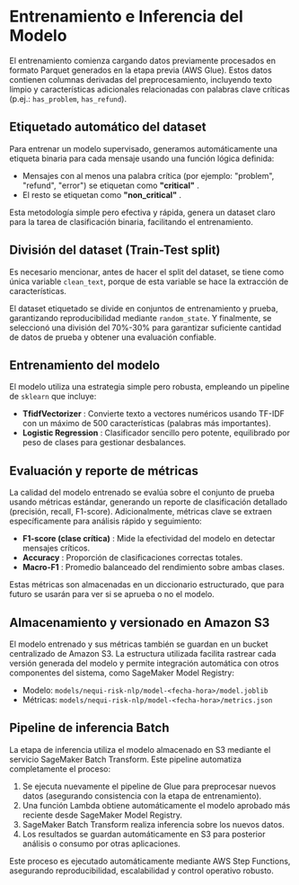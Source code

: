 # Entrenamiento e Inferencia del Modelo

El entrenamiento comienza cargando datos previamente procesados en formato Parquet generados en la etapa previa (AWS Glue). Estos datos contienen columnas derivadas del preprocesamiento, incluyendo texto limpio y características adicionales relacionadas con palabras clave críticas (p.ej.: `has_problem`, `has_refund`).

## Etiquetado automático del dataset

Para entrenar un modelo supervisado, generamos automáticamente una etiqueta binaria para cada mensaje usando una función lógica definida:

* Mensajes con al menos una palabra crítica (por ejemplo: "problem", "refund", "error") se etiquetan como  **"critical"** .
* El resto se etiquetan como  **"non_critical"** .

Esta metodología simple pero efectiva y rápida, genera un dataset claro para la tarea de clasificación binaria, facilitando el entrenamiento.

## División del dataset (Train-Test split)

Es necesario mencionar, antes de hacer el split del dataset, se tiene como única variable `clean_text`, porque de esta variable se hace la extracción de características.

El dataset etiquetado se divide en conjuntos de entrenamiento y prueba, garantizando reproducibilidad mediante `random_state`. Y finalmente, se seleccionó una división del 70%-30% para garantizar suficiente cantidad de datos de prueba y obtener una evaluación confiable.

## Entrenamiento del modelo

El modelo utiliza una estrategia simple pero robusta, empleando un pipeline de `sklearn` que incluye:

* **TfidfVectorizer** : Convierte texto a vectores numéricos usando TF-IDF con un máximo de 500 características (palabras más importantes).
* **Logistic Regression** : Clasificador sencillo pero potente, equilibrado por peso de clases para gestionar desbalances.

## Evaluación y reporte de métricas

La calidad del modelo entrenado se evalúa sobre el conjunto de prueba usando métricas estándar, generando un reporte de clasificación detallado (precisión, recall, F1-score). Adicionalmente, métricas clave se extraen específicamente para análisis rápido y seguimiento:

* **F1-score (clase crítica)** : Mide la efectividad del modelo en detectar mensajes críticos.
* **Accuracy** : Proporción de clasificaciones correctas totales.
* **Macro-F1** : Promedio balanceado del rendimiento sobre ambas clases.

Estas métricas son almacenadas en un diccionario estructurado, que para futuro se usarán para ver si se aprueba o no el modelo.

## Almacenamiento y versionado en Amazon S3

El modelo entrenado y sus métricas también se guardan en un bucket centralizado de Amazon S3. La estructura utilizada facilita rastrear cada versión generada del modelo y permite integración automática con otros componentes del sistema, como SageMaker Model Registry:

* Modelo: `models/nequi-risk-nlp/model-<fecha-hora>/model.joblib`
* Métricas: `models/nequi-risk-nlp/model-<fecha-hora>/metrics.json`

## Pipeline de inferencia Batch

La etapa de inferencia utiliza el modelo almacenado en S3 mediante el servicio SageMaker Batch Transform. Este pipeline automatiza completamente el proceso:

1. Se ejecuta nuevamente el pipeline de Glue para preprocesar nuevos datos (asegurando consistencia con la etapa de entrenamiento).
2. Una función Lambda obtiene automáticamente el modelo aprobado más reciente desde SageMaker Model Registry.
3. SageMaker Batch Transform realiza inferencia sobre los nuevos datos.
4. Los resultados se guardan automáticamente en S3 para posterior análisis o consumo por otras aplicaciones.

Este proceso es ejecutado automáticamente mediante AWS Step Functions, asegurando reproducibilidad, escalabilidad y control operativo robusto.
